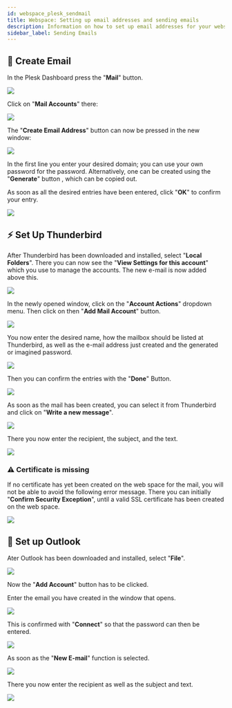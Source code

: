 ```yaml
---
id: webspace_plesk_sendmail
title: Webspace: Setting up email addresses and sending emails
description: Information on how to set up email addresses for your webspace from ZAP-Hosting to send and receive emails - ZAP-hosting.com documentation
sidebar_label: Sending Emails
---
```


## 📧 Create Email

In the Plesk Dashboard press the "**Mail**" button. 

![](https://screensaver01.zap-hosting.com/index.php/s/gpHZANtsFb8BdAn/preview)

Click on "**Mail Accounts**" there:

![](https://screensaver01.zap-hosting.com/index.php/s/zYZd8nEM35N273G/preview)

The "**Create Email Address**" button can now be pressed in the new window:

![](https://screensaver01.zap-hosting.com/index.php/s/YSK9aRRBsz535Ar/preview)

In the first line you enter your desired domain; you can use your own password for the password.
Alternatively, one can be created using the "**Generate**" button , which can be copied out.

As soon as all the desired entries have been entered, click "**OK**" to confirm your entry.

![](https://screensaver01.zap-hosting.com/index.php/s/g2jWAQN7QwiNNjj/preview)

## ⚡ Set Up Thunderbird

After Thunderbird has been downloaded and installed, select "**Local Folders**".
There you can now see the "**View Settings for this account**" which you use to manage the accounts. The new e-mail is now added above this.

![](https://screensaver01.zap-hosting.com/index.php/s/aBfeWiK8Bib2MD8/preview)

In the newly opened window, click on the "**Account Actions**" dropdown menu.
Then click on then "**Add Mail Account**" button. 

![](https://screensaver01.zap-hosting.com/index.php/s/AkxfNJ7zmMcJ9YY/preview)

You now enter the desired name, how the mailbox should be listed at Thunderbird, as well as the e-mail address just created and the generated or imagined password.

![](https://screensaver01.zap-hosting.com/index.php/s/fjwraKSDqpkFqJ6/preview)

Then you can confirm the entries with the "**Done**" Button.

![](https://screensaver01.zap-hosting.com/index.php/s/DgypGgdo63qoNfM/preview)

As soon as the mail has been created, you can select it from Thunderbird and click on "**Write a new message**".

![](https://screensaver01.zap-hosting.com/index.php/s/PCeXkQ3fHy3sQd6/preview)

There you now enter the recipient, the subject, and the text.

![](https://screensaver01.zap-hosting.com/index.php/s/n9jH2GZT45bF4Yj/preview)

### ⚠️ Certificate is missing

If no certificate has yet been created on the web space for the mail, you will not be able to avoid the following error message.
There you can initially "**Confirm Security Exception**", until a valid SSL certificate has been created on the web space.

![](https://screensaver01.zap-hosting.com/index.php/s/3GLdResJW7KMYPj/preview)

## 📘 Set up Outlook

Ater Outlook has been downloaded and installed, select "**File**".

![](https://screensaver01.zap-hosting.com/index.php/s/3R9NkE3iQTTKJgW/preview)

Now the "**Add Account**" button has to be clicked.

Enter the email you have created in the window that opens.

![](https://screensaver01.zap-hosting.com/index.php/s/b7kbk6aHaMtRqxC/preview)

This is confirmed with "**Connect**" so that the password can then be entered.

![](https://screensaver01.zap-hosting.com/index.php/s/sZAgJgkBaRaRrm5/preview)

As soon as the "**New E-mail**" function is selected.

![](https://screensaver01.zap-hosting.com/index.php/s/TGwLJ8cRXwH8FEq/preview)

There you now enter the recipient as well as the subject and text.

![](https://screensaver01.zap-hosting.com/index.php/s/2Fi2BW7E2xajftF/preview)

